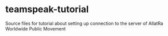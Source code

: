 # teamspeak-tutorial
Source files for tutorial about setting up connection to the server of AllatRa Worldwide Public Movement

